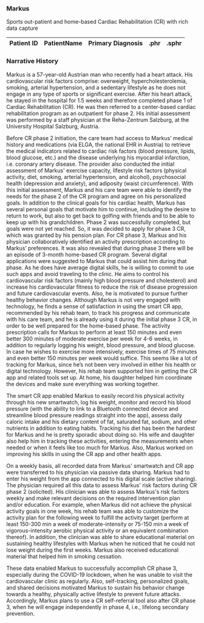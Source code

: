 ### Markus 
Sports out-patient and home-based Cardiac Rehabilitation (CR) with rich data capture


| Patient ID | PatientName   | Primary Diagnosis  | .phr | .sphr |
| ------------- | :-------- | :-------- | :-------- | :-------- | 



### Narrative History

Markus is a 57-year-old Austrian man who recently had a heart attack. His cardiovascular risk factors comprise: overweight, hypercholesterolemia, smoking, arterial hypertension, and a sedentary lifestyle as he does not engage in any type of sports or significant exercise. After his heart attack, he stayed in the hospital for 1.5 weeks and therefore completed phase 1 of Cardiac Rehabilitation (CR). He was then referred to a center-based cardiac rehabilitation program as an outpatient for phase 2. His initial assessment was performed by a staff physician at the Reha-Zentrum Salzburg, at the University Hospital Salzburg, Austria. 

Before CR phase 2 initiation, the care team had access to Markus’ medical history and medications (via ELGA, the national EHR in Austria) to retrieve the medical indicators related to cardiac risk factors (blood pressure, lipids, blood glucose, etc.) and the disease underlying his myocardial infarction, i.e. coronary artery disease. The provider also conducted the initial assessment of Markus' exercise capacity, lifestyle risk factors (physical activity, diet, smoking, arterial hypertension, and alcohol), psychosocial health (depression and anxiety), and adiposity (waist circumference). With this initial assessment, Markus and his care team were able to identify the needs for the phase 2 of the CR program and agree on his personalized goals. In addition to the clinical goals for his cardiac health, Markus has several personal goals that motivate him to continue, including the desire to return to work, but also to get back to golfing with friends and to be able to keep up with his grandchildren. Phase 2 was successfully completed, but goals were not yet reached. So, it was decided to apply for phase 3 CR, which was granted by his pension plan. 
For CR phase 3, Markus and his physician collaboratively identified an activity prescription according to Markus’ preferences. It was also revealed that during phase 3 there will be an episode of 3-month home-based CR program. Several digital applications were suggested to Markus that could assist him during that phase. As he does have average digital skills, he is willing to commit to use such apps and avoid traveling to the clinic. He aims to control his cardiovascular risk factors (mainly high blood pressure and cholesterol) and increase his cardiovascular fitness to reduce the risk of disease progression and future cardiovascular events. Also, he is motivated to pursue further healthy behavior changes. Although Markus is not very engaged with technology, he finds a sense of satisfaction in using the smart CR app, recommended by his rehab team, to track his progress and communicate with his care team, and he is already using it during the initial phase 3 CR, in order to be well prepared for the home-based phase. 
The activity prescription calls for Markus to perform at least 150 minutes and even better 300 minutes of moderate exercise per week for 4-6 weeks, in addition to regularly logging his weight, blood pressure, and blood glucose. In case he wishes to exercise more intensively, exercise times of 75 minutes and even better 150 minutes per week would suffice. This seems like a lot of tracking for Markus, since he’s not been very involved in either his health or digital technology. However, his rehab team supported him in getting the CR app and related tools set up. At home, his daughter helped him coordinate the devices and make sure everything was working together.

The smart CR app enabled Markus to easily record his physical activity through his new smartwatch, log his weight, monitor and record his blood pressure (with the ability to link to a Bluetooth connected device and streamline blood pressure readings straight into the app), assess daily caloric intake and his dietary content of fat, saturated fat, sodium, and other nutrients in addition to eating habits. Tracking his diet has been the hardest for Markus and he is pretty sporadic about doing so. His wife and daughter also help him in tracking these activities, entering the measurements when needed or when it feels like too much for Markus. Also, Markus worked on improving his skills in using the CR app and other health apps.

On a weekly basis, all recorded data from Markus' smartwatch and CR app were transferred to his physician via passive data sharing. Markus had to enter his weight from the app connected to his digital scale (active sharing). The physician required all this data to assess Markus' risk factors during CR phase 2 (solicited). His clinician was able to assess Markus's risk factors weekly and make relevant decisions on the required intervention plan and/or education. For example, when Markus did not achieve the physical activity goals in one week, his rehab team was able to customize the activity plan for the following week to fulfill the activity target (perform at least 150-300 min a week of moderate-intensity or 75-150 min a week of vigorous-intensity aerobic physical activity or an equivalent combination thereof). In addition, the clinician was able to share educational material on sustaining healthy lifestyles with Markus when he noticed that he could not lose weight during the first weeks. Markus also received educational material that helped him in smoking cessation.

These data enabled Markus to successfully accomplish CR phase 3, especially during the COVID-19 lockdown, when he was unable to visit the cardiovascular clinic as regularly. Also, self-tracking, personalized goals, and shared decisions motivated Markus to sustain his behavior change towards a healthy, physically active lifestyle to prevent future attacks. Accordingly, Markus plans to use a CR self-referral tool also after CR phase 3, when he will engage independently in phase 4, i.e., lifelong secondary prevention. 